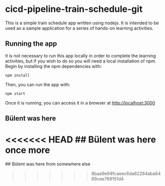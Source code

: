 # cicd-pipeline-train-schedule-git

This is a simple train schedule app written using nodejs. It is intended to be used as a sample application for a series of hands-on learning activities.

## Running the app

It is not necessary to run this app locally in order to complete the learning activities, but if you wish to do so you will need a local installation of npm. Begin by installing the npm dependencies with:

    npm install

Then, you can run the app with:

    npm start

Once it is running, you can access it in a browser at [http://localhost:3000](http://localhost:3000)

## Bülent was here
<<<<<<< HEAD
## Bülent was here once more
=======
## Bülent was here from somewhere else
>>>>>>> 8baa9e94fcaeec6da62264aba6489cee769151d4
